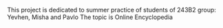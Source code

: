 This project is dedicated to summer practice of students of 243B2 group:
Yevhen, Misha and Pavlo
The topic is Online Encyclopedia